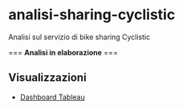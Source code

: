 # analisi-sharing-cyclistic
Analisi sul servizio di bike sharing Cyclistic

=== **Analisi in elaborazione** ===

## Visualizzazioni
- [Dashboard Tableau](https://public.tableau.com/views/Cyclistic2024_17557591780850/Dashboard1?:language=en-US&publish=yes&:sid=&:redirect=auth&:display_count=n&:origin=viz_share_link)
